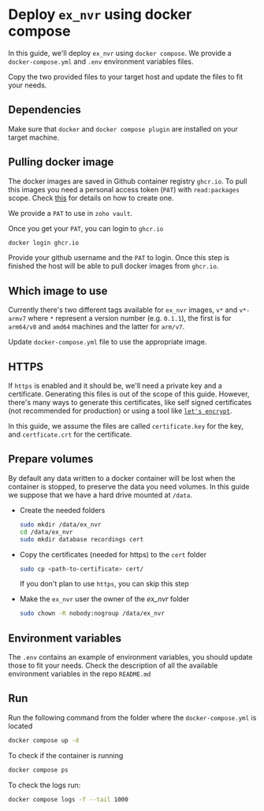 # Deploy `ex_nvr` using docker compose

In this guide, we'll deploy `ex_nvr` using `docker compose`. We provide a `docker-compose.yml` and `.env` environment variables files.

Copy the two provided files to your target host and update the files to fit your needs.

## Dependencies

Make sure that `docker` and `docker compose plugin` are installed on your target machine.

## Pulling docker image

The docker images are saved in Github container registry `ghcr.io`. To pull this images you need a personal access token (`PAT`) with `read:packages` scope. Check [this](https://docs.github.com/en/authentication/keeping-your-account-and-data-secure/managing-your-personal-access-tokens#creating-a-personal-access-token-classic) for details on how to create one.

We provide a `PAT` to use in `zoho vault`.

Once you get your `PAT`, you can login to `ghcr.io`
```bash
docker login ghcr.io
```

Provide your github username and the `PAT` to login. Once this step is finished the host will be able to pull docker images from `ghcr.io`.

## Which image to use

Currently there's two different tags available for `ex_nvr` images, `v*` and `v*-armv7` where `*` represent a version number (e.g. `0.1.1`), the first is for `arm64/v8` and `amd64` machines and the latter for `arm/v7`.

Update `docker-compose.yml` file to use the appropriate image.

## HTTPS

If `https` is enabled and it should be, we'll need a private key and a certificate. Generating this files is out of the scope of this guide. However, there's many ways to generate this certificates, like self signed certificates (not recommended for production) or using a tool like [`let's encrypt`](https://letsencrypt.org/).

In this guide, we assume the files are called `certificate.key` for the key, and `certficate.crt` for the certificate.

## Prepare volumes

By default any data written to a docker container will be lost when the container is stopped, to preserve the data you need volumes. In this guide we suppose that we have a hard drive mounted at `/data`.

* Create the needed folders
  ```bash
  sudo mkdir /data/ex_nvr
  cd /data/ex_nvr
  sudo mkdir database recordings cert
  ```

* Copy the certificates (needed for https) to the `cert` folder
  ```bash
  sudo cp <path-to-certificate> cert/
  ```
  If you don't plan to use `https`, you can skip this step

* Make the `ex_nvr` user the owner of the *ex_nvr* folder
  ```bash
  sudo chown -R nobody:nogroup /data/ex_nvr
  ```

## Environment variables

The `.env` contains an example of environment variables, you should update those to fit your  needs. Check the description of all the available environment variables in the repo `README.md`

## Run

Run the following command from the folder where the `docker-compose.yml` is located
```bash
docker compose up -d
```

To check if the container is running
```bash
docker compose ps
```

To check the logs run:
```bash
docker compose logs -f --tail 1000
```